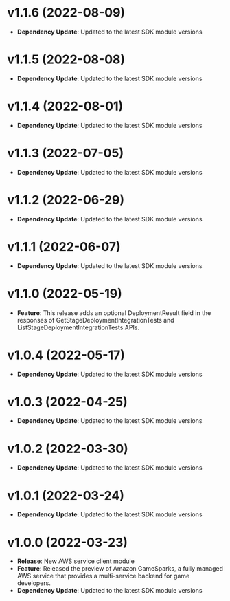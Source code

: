 # v1.1.6 (2022-08-09)

* **Dependency Update**: Updated to the latest SDK module versions

# v1.1.5 (2022-08-08)

* **Dependency Update**: Updated to the latest SDK module versions

# v1.1.4 (2022-08-01)

* **Dependency Update**: Updated to the latest SDK module versions

# v1.1.3 (2022-07-05)

* **Dependency Update**: Updated to the latest SDK module versions

# v1.1.2 (2022-06-29)

* **Dependency Update**: Updated to the latest SDK module versions

# v1.1.1 (2022-06-07)

* **Dependency Update**: Updated to the latest SDK module versions

# v1.1.0 (2022-05-19)

* **Feature**: This release adds an optional DeploymentResult field in the responses of GetStageDeploymentIntegrationTests and ListStageDeploymentIntegrationTests APIs.

# v1.0.4 (2022-05-17)

* **Dependency Update**: Updated to the latest SDK module versions

# v1.0.3 (2022-04-25)

* **Dependency Update**: Updated to the latest SDK module versions

# v1.0.2 (2022-03-30)

* **Dependency Update**: Updated to the latest SDK module versions

# v1.0.1 (2022-03-24)

* **Dependency Update**: Updated to the latest SDK module versions

# v1.0.0 (2022-03-23)

* **Release**: New AWS service client module
* **Feature**: Released the preview of Amazon GameSparks, a fully managed AWS service that provides a multi-service backend for game developers.
* **Dependency Update**: Updated to the latest SDK module versions

